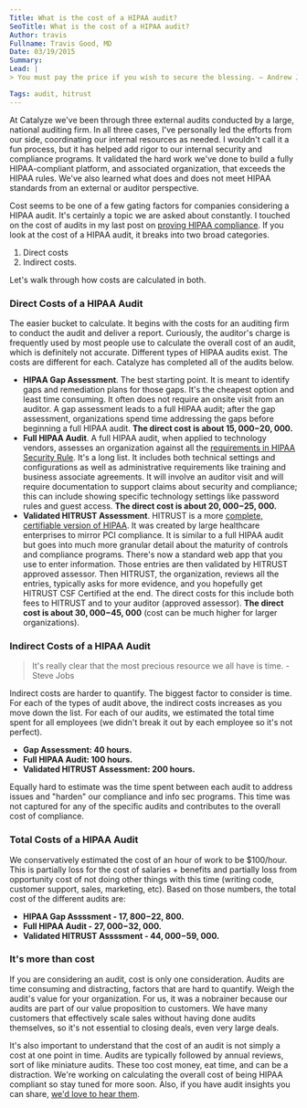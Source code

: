 ```yaml
---
Title: What is the cost of a HIPAA audit?
SeoTitle: What is the cost of a HIPAA audit?
Author: travis
Fullname: Travis Good, MD
Date: 03/19/2015
Summary: 
Lead: |
> You must pay the price if you wish to secure the blessing. — Andrew Jackson

Tags: audit, hitrust
---
```


At Catalyze we've been through three external audits conducted by a large, national auditing firm. In all three cases, I've personally led the efforts from our side, coordinating our internal resources as needed. I wouldn't call it a fun process, but it has helped add rigor to our internal security and compliance programs. It validated the hard work we've done to build a fully HIPAA-compliant platform, and associated organization, that exceeds the HIPAA rules. We've also learned what does and does not meet HIPAA standards from an external or auditor perspective.

Cost seems to be one of a few gating factors for companies considering a HIPAA audit. It's certainly a topic we are asked about constantly. I touched on the cost of audits in my last post on [proving HIPAA compliance](https://catalyze.io/learn/proving-hipaa-compliance). If you look at the cost of a HIPAA audit, it breaks into two broad categories.

1. Direct costs
2. Indirect costs.

Let's walk through how costs are calculated in both.

### Direct Costs of a HIPAA Audit

The easier bucket to calculate. It begins with the costs for an auditing firm to conduct the audit and deliver a report. Curiously, the auditor's charge is frequently used by most people use to calculate the overall cost of an audit, which is definitely not accurate. Different types of HIPAA audits exist. The costs are different for each. Catalyze has completed all of the audits below.

* **HIPAA Gap Assessment**. The best starting point. It is meant to identify gaps and remediation plans for those gaps. It's the cheapest option and least time consuming. It often does not require an onsite visit from an auditor. A gap assessment leads to a full HIPAA audit; after the gap assessment, organizations spend time addressing the gaps before beginning a full HIPAA audit. **The direct cost is about $15, 000-$20, 000.**
* **Full HIPAA Audit**. A full HIPAA audit, when applied to technology vendors, assesses an organization against all the [requirements in HIPAA Security Rule](https://hipaa.catalyze.io). It's a long list. It includes both technical settings and configurations as well as administrative requirements like training and business associate agreements. It will involve an auditor visit and will require documentation to support claims about security and compliance; this can include showing specific technology settings like password rules and guest access. **The direct cost is about $20, 000-$25, 000.**
* **Validated HITRUST Assessment**. HITRUST is a more [complete, certifiable version of HIPAA](https://catalyze.io/blog/down-the-road-to-hitrust). It was created by large healthcare enterprises to mirror PCI compliance. It is similar to a full HIPAA audit but goes into much more granular detail about the maturity of controls and compliance programs. There's now a standard web app that you use to enter information. Those entries are then validated by HITRUST approved assessor. Then HITRUST, the organization, reviews all the entries, typically asks for more evidence, and you hopefully get HITRUST CSF Certified at the end. The direct costs for this include both fees to HITRUST and to your auditor (approved assessor). **The direct cost is about $30, 000-$45, 000** (cost can be much higher for larger organizations).

### Indirect Costs of a HIPAA Audit

> It's really clear that the most precious resource we all have is time. - Steve Jobs

Indirect costs are harder to quantify. The biggest factor to consider is time. For each of the types of audit above, the indirect costs increases as you move down the list. For each of our audits, we estimated the total time spent for all employees (we didn't break it out by each employee so it's not perfect).

* **Gap Assessment: 40 hours.**
* **Full HIPAA Audit: 100 hours.**
* **Validated HITRUST Assessment: 200 hours.**

Equally hard to estimate was the time spent between each audit to address issues and "harden" our compliance and info sec programs. This time was not captured for any of the specific audits and contributes to the overall cost of compliance.

### Total Costs of a HIPAA Audit

We conservatively estimated the cost of an hour of work to be $100/hour. This is partially loss for the cost of salaries + benefits and partially loss from opportunity cost of not doing other things with this time (writing code, customer support, sales, marketing, etc). Based on those numbers, the total cost of the different audits are:

* **HIPAA Gap Assssment - $17, 800-$22, 800.** 
* **Full HIPAA Audit - $27, 000-$32, 000.**
* **Validated HITRUST Assssment - $44, 000-$59, 000.** 

### It's more than cost

If you are considering an audit, cost is only one consideration. Audits are time consuming and distracting, factors that are hard to quantify. Weigh the audit's value for your organization. For us, it was a nobrainer because our audits are part of our value proposition to customers. We have many customers that effectively scale sales without having done audits themselves, so it's not essential to closing deals, even very large deals.

It's also important to understand that the cost of an audit is not simply a cost at one point in time. Audits are typically followed by annual reviews, sort of like miniature audits. These too cost money, eat time, and can be a distraction. We're working on calculating the overall cost of being HIPAA compliant so stay tuned for more soon. Also, if you have audit insights you can share, [we'd love to hear them](mailto:hello@catalyze.io).


